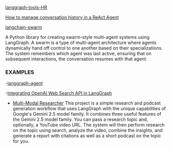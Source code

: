 [langgraph-tools-HR](https://github.com/OfficeDev/CopilotDevX/blob/main/finalRAG.ipynb)

[How to manage conversation history in a ReAct Agent](https://langchain-ai.github.io/langgraph/how-tos/create-react-agent-manage-message-history/)

[langchain-swarm](https://github.com/langchain-ai/langgraph-swarm-py)

A Python library for creating swarm-style multi-agent systems using LangGraph. A swarm is a type of multi-agent architecture where agents dynamically hand off control to one another based on their specializations. The system remembers which agent was last active, ensuring that on subsequent interactions, the conversation resumes with that agent.


### EXAMPLES
-[langgraph-agent](https://www.cnblogs.com/lightsong/p/18817580)

-[Integrating OpenAI Web Search API in LangGraph](https://www.daniweb.com/programming/computer-science/tutorials/543349/integrating-openai-web-search-api-in-langgraph)

- [Multi-Modal Researcher](https://github.com/langchain-ai/multi-modal-researcher/tree/main)
This project is a simple research and podcast generation workflow that uses LangGraph with the unique capabilities of Google's Gemini 2.5 model family. It combines three useful features of the Gemini 2.5 model family. You can pass a research topic and, optionally, a YouTube video URL. The system will then perform research on the topic using search, analyze the video, combine the insights, and generate a report with citations as well as a short podcast on the topic for you. 
